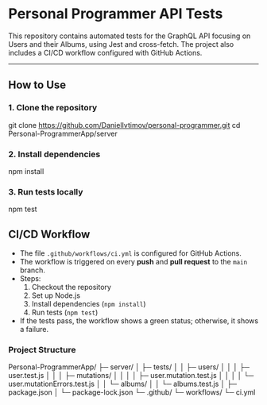 # Personal Programmer API Tests

This repository contains automated tests for the GraphQL API focusing on Users and their Albums, using Jest and cross-fetch. The project also includes a CI/CD workflow configured with GitHub Actions.

---

## How to Use
### 1. Clone the repository
git clone https://github.com/DanielIvtimov/personal-programmer.git
cd Personal-ProgrammerApp/server

### 2. Install dependencies

npm install

### 3. Run tests locally

npm test

## CI/CD Workflow
- The file `.github/workflows/ci.yml` is configured for GitHub Actions.
- The workflow is triggered on every **push** and **pull request** to the `main` branch.
- Steps:
  1. Checkout the repository
  2. Set up Node.js
  3. Install dependencies (`npm install`)
  4. Run tests (`npm test`)
- If the tests pass, the workflow shows a green status; otherwise, it shows a failure.


### Project Structure
Personal-ProgrammerApp/
├─ server/
│  ├─ tests/
│  │  ├─ users/
│  │  │  ├─ user.test.js
│  │  │  ├─ mutations/
│  │  │  │  ├─ user.mutation.test.js
│  │  │  │  └─ user.mutationErrors.test.js
│  │  └─ albums/
│  │     └─ albums.test.js
│  ├─ package.json
│  └─ package-lock.json
└─ .github/
   └─ workflows/
      └─ ci.yml
